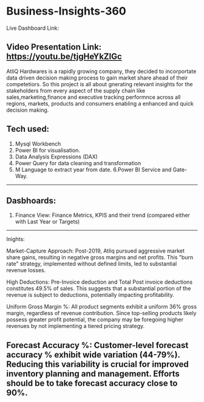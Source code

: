 # Business-Insights-360
Live Dashboard Link: 

Video Presentation Link: https://youtu.be/tjgHeYkZlGc
------------------------------
AtliQ Hardwares is a rapidly growing company, they decided to incorportate data driven decision making process to gain market share ahead of their competetiors.
So this project is all about gnerating relevant insights for the stakeholders from every aspect of the supply chain like sales,marketing,finance and executive tracking performnce across all regions, markets, products and consumers enabling a enhanced and quick decision making.

Tech used:
-------------
1. Mysql Workbench
2. Power BI for visualisation.
3. Data Analysis Expressions (DAX) 
4. Power Query for data cleaning and transformation
5. M Language to extract year from date.
6.Power BI Service and Gate-Way.
----------------------------------------------------------------
Dasbhoards:
------------------------------------
1. Finance View:
Finance Metrics, KPIS and their trend (compared either with Last Year or Targets)




--------------------------------------
Inights:

Market-Capture Approach:
Post-2019, Atliq pursued aggressive market share gains, resulting in negative gross margins and net profits. This "burn rate" strategy, implemented without defined limits, led to substantial revenue losses.

High Deductions:
Pre-Invoice deduction and Total Post invoice deductions constitutes 49.5% of sales. This suggests that a substantial portion of the revenue is subject to deductions, potentially impacting profitability.

Uniform Gross Margin %:
All product segments exhibit a uniform 36% gross margin, regardless of revenue contribution. Since top-selling products likely possess greater profit potential, the company may be foregoing higher revenues by not implementing a tiered pricing strategy.

Forecast Accuracy %:
Customer-level forecast accuracy % exhibit  wide variation (44-79%). Reducing this variability is crucial for improved inventory planning and management. Efforts should be to take forecast accuracy close to 90%.
--------------------------------------------------------------------------



